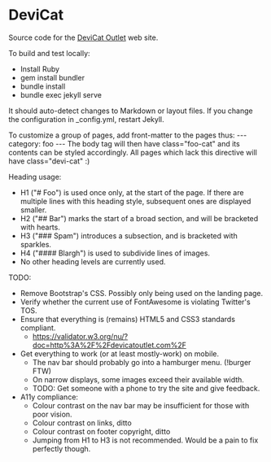 # DeviCat

Source code for the [DeviCat Outlet](http://devicatoutlet.com/) web site.

To build and test locally:

* Install Ruby
* gem install bundler
* bundle install
* bundle exec jekyll serve

It should auto-detect changes to Markdown or layout files. If you change the
configuration in _config.yml, restart Jekyll.

To customize a group of pages, add front-matter to the pages thus:
    ---
    category: foo
    ---
The body tag will then have class="foo-cat" and its contents can be styled
accordingly. All pages which lack this directive will have class="devi-cat" :)

Heading usage:

* H1 ("# Foo") is used once only, at the start of the page. If there are multiple
  lines with this heading style, subsequent ones are displayed smaller.
* H2 ("## Bar") marks the start of a broad section, and will be bracketed with
  hearts.
* H3 ("### Spam") introduces a subsection, and is bracketed with sparkles.
* H4 ("#### Blargh") is used to subdivide lines of images.
* No other heading levels are currently used.

TODO:
* Remove Bootstrap's CSS. Possibly only being used on the landing page.
* Verify whether the current use of FontAwesome is violating Twitter's TOS.
* Ensure that everything is (remains) HTML5 and CSS3 standards compliant.
  - https://validator.w3.org/nu/?doc=http%3A%2F%2Fdevicatoutlet.com%2F
* Get everything to work (or at least mostly-work) on mobile.
  - The nav bar should probably go into a hamburger menu. (!burger FTW)
  - On narrow displays, some images exceed their available width.
  - TODO: Get someone with a phone to try the site and give feedback.
* A11y compliance:
  - Colour contrast on the nav bar may be insufficient for those with poor vision.
  - Colour contrast on links, ditto
  - Colour contrast on footer copyright, ditto
  - Jumping from H1 to H3 is not recommended. Would be a pain to fix perfectly though.
